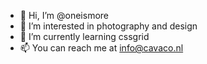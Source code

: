 - 👋 Hi, I’m @oneismore
- 👀 I’m interested in photography and design
- 🌱 I’m currently learning cssgrid
- 📫 You can reach me at info@cavaco.nl

<!---
oneismore/oneismore is a ✨ special ✨ repository because its `README.md` (this file) appears on your GitHub profile.
You can click the Preview link to take a look at your changes.
--->
